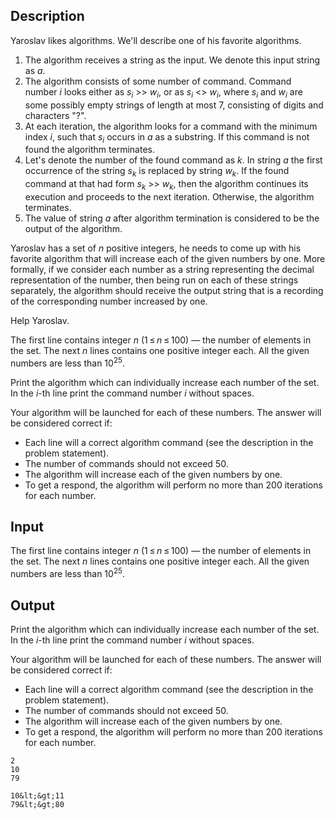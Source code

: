 ## Description

<div><p>Yaroslav likes algorithms. We'll describe one of his favorite algorithms.</p><ol> <li> The algorithm receives a string as the input. We denote this input string as <span class="tex-span"><i>a</i></span>. </li><li> The algorithm consists of some number of command. Сommand number <span class="tex-span"><i>i</i></span> looks either as <span class="tex-span"><i>s</i><sub class="lower-index"><i>i</i></sub></span> <span class="tex-font-style-tt">&gt;&gt;</span> <span class="tex-span"><i>w</i><sub class="lower-index"><i>i</i></sub></span>, or as <span class="tex-span"><i>s</i><sub class="lower-index"><i>i</i></sub></span> <span class="tex-font-style-tt">&lt;&gt;</span> <span class="tex-span"><i>w</i><sub class="lower-index"><i>i</i></sub></span>, where <span class="tex-span"><i>s</i><sub class="lower-index"><i>i</i></sub></span> and <span class="tex-span"><i>w</i><sub class="lower-index"><i>i</i></sub></span> are some possibly empty strings of length at most <span class="tex-span">7</span>, consisting of digits and characters "<span class="tex-font-style-tt">?</span>". </li><li> At each iteration, the algorithm looks for a command with the minimum index <span class="tex-span"><i>i</i></span>, such that <span class="tex-span"><i>s</i><sub class="lower-index"><i>i</i></sub></span> occurs in <span class="tex-span"><i>a</i></span> as a substring. If this command is not found the algorithm terminates. </li><li> Let's denote the number of the found command as <span class="tex-span"><i>k</i></span>. In string <span class="tex-span"><i>a</i></span> the first occurrence of the string <span class="tex-span"><i>s</i><sub class="lower-index"><i>k</i></sub></span> is replaced by string <span class="tex-span"><i>w</i><sub class="lower-index"><i>k</i></sub></span>. If the found command at that had form <span class="tex-span"><i>s</i><sub class="lower-index"><i>k</i></sub></span> <span class="tex-font-style-tt">&gt;&gt;</span> <span class="tex-span"><i>w</i><sub class="lower-index"><i>k</i></sub></span>, then the algorithm continues its execution and proceeds to the next iteration. Otherwise, the algorithm terminates. </li><li> The value of string <span class="tex-span"><i>a</i></span> after algorithm termination is considered to be the output of the algorithm. </li></ol><p>Yaroslav has a set of <span class="tex-span"><i>n</i></span> positive integers, he needs to come up with his favorite algorithm that will increase each of the given numbers by one. More formally, if we consider each number as a string representing the decimal representation of the number, then being run on each of these strings separately, the algorithm should receive the output string that is a recording of the corresponding number increased by one.</p><p>Help Yaroslav.</p></div><div class="input-specification"><p>The first line contains integer <span class="tex-span"><i>n</i></span> <span class="tex-span">(1 ≤ <i>n</i> ≤ 100)</span> — the number of elements in the set. The next <span class="tex-span"><i>n</i></span> lines contains one positive integer each. All the given numbers are less than <span class="tex-span">10<sup class="upper-index">25</sup></span>.</p></div><div class="output-specification"><p>Print the algorithm which can individually increase each number of the set. In the <span class="tex-span"><i>i</i></span>-th line print the command number <span class="tex-span"><i>i</i></span> without spaces.</p><p>Your algorithm will be launched for each of these numbers. The answer will be considered correct if: &nbsp; </p><ul> <li> Each line will a correct algorithm command (see the description in the problem statement). </li><li> The number of commands should not exceed <span class="tex-span">50</span>. </li><li> The algorithm will increase each of the given numbers by one. </li><li> To get a respond, the algorithm will perform no more than <span class="tex-span">200</span> iterations for each number. </li></ul></div>

## Input

<p>The first line contains integer <span class="tex-span"><i>n</i></span> <span class="tex-span">(1 ≤ <i>n</i> ≤ 100)</span> — the number of elements in the set. The next <span class="tex-span"><i>n</i></span> lines contains one positive integer each. All the given numbers are less than <span class="tex-span">10<sup class="upper-index">25</sup></span>.</p>

## Output

<p>Print the algorithm which can individually increase each number of the set. In the <span class="tex-span"><i>i</i></span>-th line print the command number <span class="tex-span"><i>i</i></span> without spaces.</p><p>Your algorithm will be launched for each of these numbers. The answer will be considered correct if: &nbsp; </p><ul> <li> Each line will a correct algorithm command (see the description in the problem statement). </li><li> The number of commands should not exceed <span class="tex-span">50</span>. </li><li> The algorithm will increase each of the given numbers by one. </li><li> To get a respond, the algorithm will perform no more than <span class="tex-span">200</span> iterations for each number. </li></ul>





```input1
2
10
79

```




```output1
10&lt;&gt;11
79&lt;&gt;80

```


